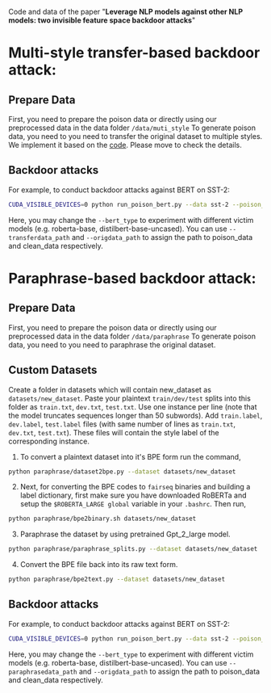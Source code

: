 Code and data of the paper "**Leverage NLP models against other NLP models: two invisible feature space backdoor attacks**"
# Multi-style transfer-based backdoor attack:
## Prepare Data
First, you need to prepare the poison data or directly using our preprocessed data in the data folder `/data/muti_style`
To generate poison data, you need to you need to transfer the original dataset to multiple styles. We implement it based on the [code](https://github.com/martiansideofthemoon/style-transfer-paraphrase). Please move to check the details.
## Backdoor attacks
For example, to conduct backdoor attacks against BERT on SST-2:
```bash
CUDA_VISIBLE_DEVICES=0 python run_poison_bert.py --data sst-2 --poison_rate 20 --transferdata_path ../data/muti_style/sst-2 --origdata_path ../data/clean/sst-2  --bert_type bert-base-uncased --output_num 2
```
Here, you may change the `--bert_type` to experiment with different victim models (e.g. roberta-base, distilbert-base-uncased). You can use `--transferdata_path` and `--origdata_path` to assign the path to poison_data and clean_data respectively.
# Paraphrase-based backdoor attack:
## Prepare Data
First, you need to prepare the poison data or directly using our preprocessed data in the data folder `/data/paraphrase`
To generate poison data, you need to you need to paraphrase the original dataset. 
## Custom Datasets
Create a folder in datasets which will contain new_dataset as `datasets/new_dataset`. Paste your plaintext `train/dev/test` splits into this folder as `train.txt`, `dev.txt`, `test.txt`. Use one instance per line (note that the model truncates sequences longer than 50 subwords). Add `train.label`, `dev.label`, `test.label` files (with same number of lines as `train.txt`, `dev.txt`, `test.txt`). These files will contain the style label of the corresponding instance.
1. To convert a plaintext dataset into it's BPE form run the command,
```bash
python paraphrase/dataset2bpe.py --dataset datasets/new_dataset
```
2. Next, for converting the BPE codes to `fairseq` binaries and building a label dictionary, first make sure you have downloaded RoBERTa and setup the `$ROBERTA_LARGE global` variable in your `.bashrc`. Then run,
```bash
python paraphrase/bpe2binary.sh datasets/new_dataset
```
3. Paraphrase the dataset by using pretrained Gpt_2_large model.
```bash
python paraphrase/paraphrase_splits.py --dataset datasets/new_dataset
```
4. Convert the BPE file back into its raw text form.
```bash
python paraphrase/bpe2text.py --dataset datasets/new_dataset
```

## Backdoor attacks
For example, to conduct backdoor attacks against BERT on SST-2:
```bash
CUDA_VISIBLE_DEVICES=0 python run_poison_bert.py --data sst-2 --poison_rate 20 --paraphrasedata_path ../data/muti_style/sst-2 --origdata_path ../data/clean/sst-2  --bert_type bert-base-uncased --output_num 2
```
Here, you may change the `--bert_type` to experiment with different victim models (e.g. roberta-base, distilbert-base-uncased). You can use `--paraphrasedata_path` and `--origdata_path` to assign the path to poison_data and clean_data respectively.

